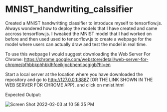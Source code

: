 # MNIST_handwriting_calssifier

Created a MNIST handwritting classifier to introduce myself to tensorflow.js. 
Always wondered how to deploy the models that I have created and came accross tensorflow.js. 
I tweaked the MNIST model that I had worked on before and then used used to tensorflow.js to create a webpage for the model where users can actually draw and test the model in real time. 

To use this webpage I would suggest downloading the Web Server For Chrome:
https://chrome.google.com/webstore/detail/web-server-for-chrome/ofhbbkphhbklhfoeikjpcbhemlocgigb?hl=en

Start a local server at the location where you have downloaded the repository and go to http://127.0.0.1:8887 [OR THE LINK SHOWN IN THE WEB SERVER FOR CHROME APP].
and click on mnist.html

Expected Output:

![Screen Shot 2022-02-03 at 10 58 35 PM](https://user-images.githubusercontent.com/46323314/152379528-dbc8d5a9-7012-461b-8dcc-f739916a411a.png)
